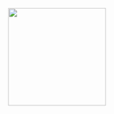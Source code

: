 <a href="https://apps.microsoft.com/detail/9nffvgqf0djx?mode=direct">
	<img src="https://get.microsoft.com/images/en-us%20dark.svg" width="200"/>
</a>
